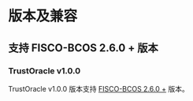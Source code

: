 # 版本及兼容

## 支持 FISCO-BCOS 2.6.0 + 版本

### TrustOracle v1.0.0

TrustOracle v1.0.0 版本支持 [FISCO-BCOS 2.6.0 +](https://github.com/FISCO-BCOS/FISCO-BCOS/releases/tag/v2.6.0) 版本。
